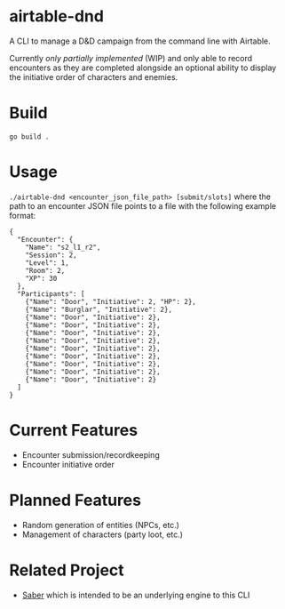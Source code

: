 # airtable-dnd
A CLI to manage a D&amp;D campaign from the command line with Airtable.

Currently *only partially implemented* (WIP) and only able to record encounters as they are completed alongside an optional ability to display the initiative order of characters and enemies.

# Build

`go build .`

# Usage

`./airtable-dnd <encounter_json_file_path> [submit/slots]` where the path to an encounter JSON file points to a file with the following example format:

```
{
  "Encounter": {
    "Name": "s2_l1_r2",
    "Session": 2,
    "Level": 1,
    "Room": 2,
    "XP": 30
  },
  "Participants": [
    {"Name": "Door", "Initiative": 2, "HP": 2},
    {"Name": "Burglar", "Initiative": 2},
    {"Name": "Door", "Initiative": 2},
    {"Name": "Door", "Initiative": 2},
    {"Name": "Door", "Initiative": 2},
    {"Name": "Door", "Initiative": 2},
    {"Name": "Door", "Initiative": 2},
    {"Name": "Door", "Initiative": 2},
    {"Name": "Door", "Initiative": 2},
    {"Name": "Door", "Initiative": 2},
    {"Name": "Door", "Initiative": 2}
  ]
}
```

# Current Features

  - Encounter submission/recordkeeping
  - Encounter initiative order

# Planned Features

  - Random generation of entities (NPCs, etc.)
  - Management of characters (party loot, etc.)

# Related Project

  - [Saber](https://github.com/alexSafatli/saber) which is intended to be an underlying engine to this CLI
